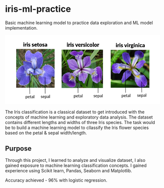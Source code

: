 # iris-ml-practice
Basic machine learning model to practice data exploration and ML model implementation.

![Iris image](https://github.com/ahmed-arafaath/iris-ml-practice/blob/main/1_lFC_U5j_Y8IXF4Ga87KNVg.png)

The Iris classification is a classical dataset to get introduced with the concepts of machine learning and exploratory data analysis.
The dataset contains different lengths and widths of three Iris species. The task would be to build a machine learning model to cllassify the Iris flower species based on the petal & sepal width/length.

## Purpose
Through this project, I learned to analyze and visualize dataset, I also gained exposure to machine learning classification concepts.
I gained experience using Scikit learn, Pandas, Seaborn and Matplotlib.


Accuracy achieved - 96% with logistic regression.
